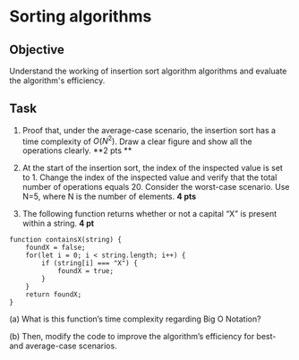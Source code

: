 # Sorting algorithms

## Objective
Understand the working of insertion sort algorithm algorithms and evaluate the algorithm's efficiency.

## Task
1. Proof that, under the average-case scenario, the insertion sort has a time complexity of $O(N^2)$. Draw a clear figure and show all the operations clearly.  **2 pts **

2. At the start of the insertion sort, the index of the inspected value is set to 1. Change the index of the inspected value and verify that the total number of operations equals 20. Consider the worst-case scenario. Use N=5, where N is the number of elements.  **4 pts**

3. The following function returns whether or not a capital “X” is present within a string.  **4 pt**

```
function containsX(string) {
	foundX = false;
	for(let i = 0; i < string.length; i++) { 
		if (string[i] === "X") {
			foundX = true; 
		}
	}
	return foundX; 
}
```

(a) What is this function’s time complexity regarding Big O Notation?

(b) Then, modify the code to improve the algorithm’s efficiency for best- and average-case scenarios.
